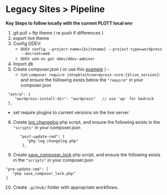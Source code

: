 # Legacy Sites > Pipeline
**Key Steps to follow locally with the current PLOTT local env**


1. git pull + ftp theme ( re push  if differences )
2. export live theme
3. Config DDEV:
   - `DDEV config --project-name={$sitename} --project-type=wordpress --docroot=web` 
   - `DDEV add-on get ddev/ddev-adminer`
5. Import db
6. Create composer.json ( or use this [example](https://github.com/ewan-plott/plott-pipe-md/blob/main/example.composer.json) ) -
   - run `composer require johnpbloch/wordpress-core:{$live_version}`:
        and ensure the following exists below the `"require"` in your composer.json
```
 "extra": {
    "wordpress-install-dir": "wordpress"   // use 'wp' for bedrock
 },
```
   - set require plugins to current versions on the live server
   
8. Create [log_changelog](https://github.com/ewan-plott/plott-pipe-md/blob/main/log_changelog.php) php script, and ensure the following exists in the `"scripts"` in your composer.json
   ```
      "post-update-cmd": [
         "php log_changelog.php"
       ],
   ```
9. Create [save_composer_lock](https://github.com/ewan-plott/plott-pipe-md/blob/main/save_composer_lock.php) php script, and ensure the following exists in the `"scripts"` in your composer.json
    
```
"pre-update-cmd": [
   "php save_composer_lock.php"
]
```
10. Create `.github/` folder with appropriate workflows.
